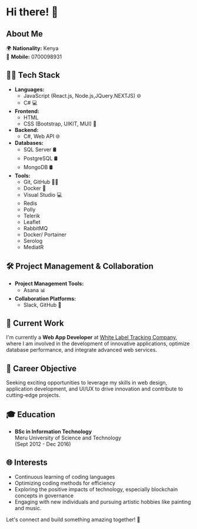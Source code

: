 # Hi there! 👋



## About Me

🌍 **Nationality:** Kenya  
📱 **Mobile:** 0700098931  
 

## 👨‍💻 Tech Stack

- **Languages:** 
  - JavaScript (React.js, Node.js,JQuery.NEXTJS) 🌐
  - C# 💻
- **Frontend:** 
  - HTML
  - CSS (Bootstrap, UIKIT, MUI) 🎨
- **Backend:** 
  - C#, Web API 🌐
- **Databases:** 
  - SQL Server 🛢️
  - PostgreSQL 🛢️
  - MongoDB 🛢️
- **Tools:** 
  - Git, GitHub 🧑‍💻
  - Docker 🐳
  - Visual Studio 💻
  - Redis
  - Polly
  - Telerik
  - Leaflet
  - RabbitMQ
  - Docker/ Portainer
  - Serolog
  - MediatR
    
  
## 🛠️ Project Management & Collaboration

- **Project Management Tools:**
  - Asana 📊
- **Collaboration Platforms:**
  - Slack, GitHub 💬

## 💼 Current Work

I'm currently a **Web App Developer** at [White Label Tracking Company]([https://companywebsite.com](https://www.whitelabeltracking.com/)), where I am involved in the development of innovative applications, optimize database performance, and integrate advanced web services.

## 🚀 Career Objective

Seeking exciting opportunities to leverage my skills in web design, application development, and UI/UX to drive innovation and contribute to cutting-edge projects.

## 🎓 Education

- **BSc in Information Technology**  
  Meru University of Science and Technology  
  (Sept 2012 - Dec 2016)

## 🌐 Interests

- Continuous learning of coding languages
- Optimizing coding methods for efficiency
- Exploring the positive impacts of technology, especially blockchain concepts in governance
- Engaging with new individuals and pursuing artistic hobbies like painting and music.

Let's connect and build something amazing together! 🌟
